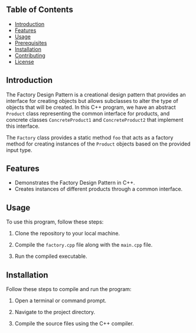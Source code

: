 
## Table of Contents

- [Introduction](#introduction)
- [Features](#features)
- [Usage](#usage)
- [Prerequisites](#prerequisites)
- [Installation](#installation)
- [Contributing](#contributing)
- [License](#license)

## Introduction

The Factory Design Pattern is a creational design pattern that provides an interface for creating objects but allows subclasses to alter the type of objects that will be created. In this C++ program, we have an abstract `Product` class representing the common interface for products, and concrete classes `ConcreteProduct1` and `ConcreteProduct2` that implement this interface.

The `Factory` class provides a static method `foo` that acts as a factory method for creating instances of the `Product` objects based on the provided input type.

## Features

- Demonstrates the Factory Design Pattern in C++.
- Creates instances of different products through a common interface.

## Usage

To use this program, follow these steps:

1. Clone the repository to your local machine.

2. Compile the `factory.cpp` file along with the `main.cpp` file.

3. Run the compiled executable.

## Installation

Follow these steps to compile and run the program:

1. Open a terminal or command prompt.

2. Navigate to the project directory.

3. Compile the source files using the C++ compiler.
